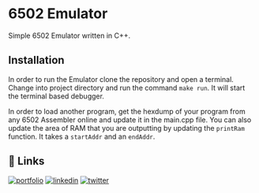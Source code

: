 # 6502 Emulator

Simple 6502 Emulator written in C++. 

## Installation

In order to run the Emulator clone the repository and open a terminal. Change into project directory and run the command ```make run```. It will start the terminal based debugger.

In order to load another program, get the hexdump of your program from any 6502 Assembler online and update it in the main.cpp file. You can also update the area of RAM that you are outputting by updating the ```printRam``` function. It takes a ```startAddr``` and an ```endAddr```. 


## 🔗 Links
[![portfolio](https://img.shields.io/badge/my_portfolio-000?style=for-the-badge&logo=ko-fi&logoColor=white)](https://tanujnamdeo.me)
[![linkedin](https://img.shields.io/badge/linkedin-0A66C2?style=for-the-badge&logo=linkedin&logoColor=white)](https://www.linkedin.com/in/tanujn45/)
[![twitter](https://img.shields.io/badge/twitter-1DA1F2?style=for-the-badge&logo=twitter&logoColor=white)](https://twitter.com/tanujn45)

